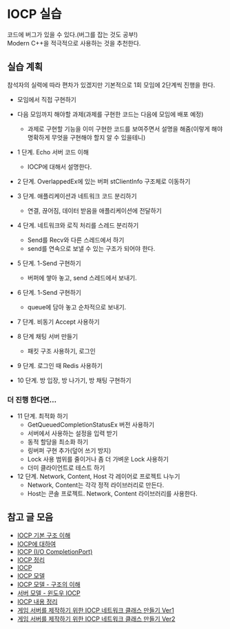 # IOCP 실습
코드에 버그가 있을 수 있다.(버그를 잡는 것도 공부!)    
Modern C++을 적극적으로 사용하는 것을 추천한다.  
  
  
## 실습 계획
참석자의 실력에 따라 편차가 있겠지만 기본적으로 1회 모임에 2단계씩 진행을 한다.  
- 모임에서 직접 구현하기
- 다음 모임까지 해야할 과제(과제를 구현한 코드는 다음에 모임에 배포 예정)  
    - 과제로 구현할 기능을 이미 구현한 코드를 보여주면서 설명을 해줌(이렇게 해야 명확하게 무엇을 구현해야 할지 알 수 있을테니)  
  
- 1 단계. Echo 서버 코드 이해  
    - IOCP에 대해서 설명한다.
- 2 단계. OverlappedEx에 있는 버퍼 stClientInfo 구조체로 이동하기
- 3 단계. 애플리케이션과 네트워크 코드 분리하기  
    - 연결, 끊어짐, 데이터 받음을 애플리케이션에 전달하기  
- 4 단계. 네트워크와 로직 처리를 스레드 분리하기  
    - Send를 Recv와 다른 스레드에서 하기  
    - send를 연속으로 보낼 수 있는 구조가 되어야 한다.  
- 5 단계. 1-Send 구현하기  
    - 버퍼에 쌓아 놓고, send 스레드에서 보내기.   
- 6 단계. 1-Send 구현하기  
    - queue에 담아 놓고 순차적으로 보내기.    
- 7 단계. 비동기 Accept 사용하기
- 8 단계 채팅 서버 만들기 
    - 패킷 구조 사용하기, 로그인
- 9 단계. 로그인 때 Redis 사용하기        
- 10 단계. 방 입장, 방 나가기, 방 채팅 구현하기          
  
### 더 진행 한다면...    
- 11 단계. 최적화 하기    
    - GetQueuedCompletionStatusEx 버전 사용하기    
    - 서버에서 사용하는 설정을 입력 받기  
    - 동적 할당을 최소화 하기  
    - 링버퍼 구현 추가(덮어 쓰기 방지)  
	- Lock 사용 범위를 줄이거나 좀 더 가벼운 Lock 사용하기
	- 더미 클라이언트로 테스트 하기   
- 12 단계. Network, Content, Host 각 레이어로 프로젝트 나누기  
    - Network, Content는 각각 정적 라이브러리로 만든다.  
    - Host는 콘솔 프로젝트. Network, Content 라이브러리를 사용한다.  
      
  
  
## 참고 글 모음
- [IOCP 기본 구조 이해](https://www.slideshare.net/namhyeonuk90/iocp )
- [IOCP에 대하여](https://www.joinc.co.kr/w/Site/win_network_prog/doc/iocp )
- [IOCP (I/O CompletionPort)](https://chfhrqnfrhc.tistory.com/entry/IOCP )
- [IOCP 정리](https://hmjo.tistory.com/159 )
- [IOCP](https://blog.naver.com/zzangrho/80150515226 )
- [IOCP 모델](https://blog.naver.com/handodos/140138259592 )
- [IOCP 모델 - 구조의 이해](https://zxwnstn.blog.me/221513630216 )
- [서버 모델 - 윈도우 IOCP](https://dev-ahn.tistory.com/114 )
- [IOCP 내용 정리](https://blog.naver.com/dkdldhekznal/221233789231 )
- [게임 서버를 제작하기 위한 IOCP 네트워크 클래스 만들기 Ver1](https://blog.naver.com/dkdldhekznal/221235469866 )
- [게임 서버를 제작하기 위한 IOCP 네트워크 클래스 만들기 Ver2](https://blog.naver.com/dkdldhekznal/221242411793 )
  
